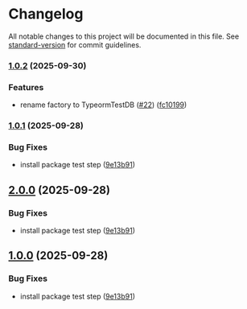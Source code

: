 # Changelog

All notable changes to this project will be documented in this file. See [standard-version](https://github.com/conventional-changelog/standard-version) for commit guidelines.

### [1.0.2](https://github.com/juanjoGonDev/typeorm-test-db/compare/v1.0.1...v1.0.2) (2025-09-30)


### Features

* rename factory to TypeormTestDB ([#22](https://github.com/juanjoGonDev/typeorm-test-db/issues/22)) ([fc10199](https://github.com/juanjoGonDev/typeorm-test-db/commit/fc10199884d4333195004b073f5abf385fbc31de))

### [1.0.1](https://github.com/juanjoGonDev/typeorm-test-db/compare/v0.1.0...v1.0.1) (2025-09-28)


### Bug Fixes

* install package test step ([9e13b91](https://github.com/juanjoGonDev/typeorm-test-db/commit/9e13b91237022a521bfc906fe49a70342f06ca99))

## [2.0.0](https://github.com/juanjoGonDev/typeorm-test-db/compare/v0.1.0...v2.0.0) (2025-09-28)

### Bug Fixes

- install package test step ([9e13b91](https://github.com/juanjoGonDev/typeorm-test-db/commit/9e13b91237022a521bfc906fe49a70342f06ca99))

## [1.0.0](https://github.com/juanjoGonDev/typeorm-test-db/compare/v0.1.0...v1.0.0) (2025-09-28)

### Bug Fixes

- install package test step ([9e13b91](https://github.com/juanjoGonDev/typeorm-test-db/commit/9e13b91237022a521bfc906fe49a70342f06ca99))
